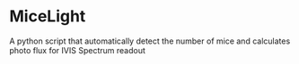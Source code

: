 # MiceLight
A python script that automatically detect the number of mice and calculates photo flux for IVIS Spectrum readout
